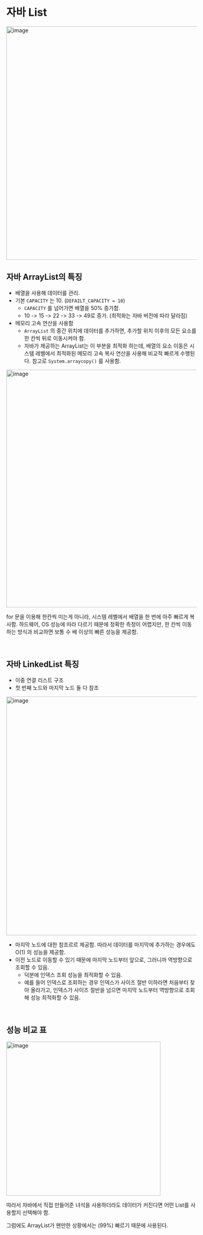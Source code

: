 # 자바 List

<img width="618" alt="image" src="https://github.com/user-attachments/assets/82cfb803-d59f-42fd-bbee-9112425fc7f3" />

## 자바 ArrayList의 특징

- 배열을 사용해 데이터를 관리.
- 기본 `CAPACITY` 는 10. (`DEFAILT_CAPACITY = 10`)
  - `CAPACITY` 를 넘어가면 배열을 50% 증가함.
  - 10 -> 15 -> 22 -> 33 -> 49로 증가. (최적화는 자바 버전에 따라 달라짐)
- 메모리 고속 연산을 사용함
  - `ArrayList` 의 중간 위치에 데이터를 추가하면, 추가할 위치 이후의 모든 요소를 한 칸씩 뒤로 이동시켜야 함.
  - 자바가 제공하는 ArrayList는 이 부분을 최적화 하는데, 배열의 요소 이동은 시스템 레벨에서 최적화된 메모리 고속 복사 연산을 사용해 비교적 빠르게 수행된다. 참고로 `System.arraycopy()` 를 사용함.

<img width="629" alt="image" src="https://github.com/user-attachments/assets/20162afb-0d44-4809-947a-0285e91da178" />

for 문을 이용해 한칸씩 미는게 아니라, 시스템 레벨에서 배열을 한 번에 아주 빠르게 복사함. 하드웨어, OS 성능에 따라 다르기 때문에 정확한 측정이 어렵지만, 한 칸씩 이동하는 방식과 비교하면 보통 수 배 이상의 빠른 성능을 제공함.

<br/>

## 자바 LinkedList 특징

- 이중 연결 리스트 구조
- 첫 번째 노드와 마지막 노드 둘 다 참조

<img width="632" alt="image" src="https://github.com/user-attachments/assets/c0b9ffb7-c6c4-4687-82db-6b4803499fb8" />

- 마지막 노드에 대한 참조르르 제공함. 따라서 데이터를 마지막에 추가하는 경우에도 O(1) 의 성능을 제공함.
- 이전 노드로 이동할 수 있기 때문에 마지막 노드부터 앞으로, 그러니까 역방향으로 조회할 수 있음.
  - 덕분에 인덱스 조회 성능을 최적화할 수 있음.
  - 예를 들어 인덱스로 조회하는 경우 인덱스가 사이즈 절반 이하라면 처음부터 찾아 올라가고, 인덱스가 사이즈 절반을 넘으면 마지막 노드부터 역방향으로 조회해 성능 최적화할 수 있음.

<br/>

## 성능 비교 표

<img width="408" alt="image" src="https://github.com/user-attachments/assets/70cdee65-c4d4-47b0-8aa2-de85781a6a50" />

따라서 자바에서 직접 만들어준 녀석을 사용하더라도 데이터가 커진다면 어떤 List를 사용할지 선택해야 함.

그럼에도 ArrayList가 왠만한 상황에서는 (99%) 빠르기 때문에 사용된다.